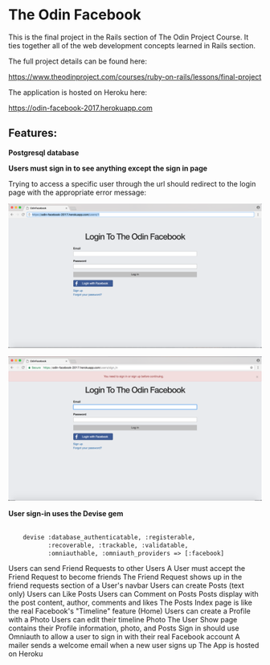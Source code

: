 <h1>The Odin Facebook</h1>

This is the final project in the Rails section of The Odin Project Course. It ties together all of the web development concepts learned in Rails section. 

The full project details can be found here:

https://www.theodinproject.com/courses/ruby-on-rails/lessons/final-project

The application is hosted on Heroku here:

https://odin-facebook-2017.herokuapp.com

<h2>Features:</h2>

<strong>Postgresql database</strong>

<strong>Users must sign in to see anything except the sign in page</strong>

Trying to access a specific user through the url should redirect to the login page with the appropriate error message:

![alt text](https://raw.githubusercontent.com/malbrecht0792/Odin-Facebook/master/app/assets/images/screenshots/sign_in_required_1.png)

![alt text](https://raw.githubusercontent.com/malbrecht0792/Odin-Facebook/master/app/assets/images/screenshots/sign_in_required_2.png)

<strong>User sign-in uses the Devise gem</strong>

<pre><code>
	devise :database_authenticatable, :registerable,
   		   :recoverable, :trackable, :validatable, 
   		   :omniauthable, :omniauth_providers => [:facebook]
</code></pre>

Users can send Friend Requests to other Users
A User must accept the Friend Request to become friends
The Friend Request shows up in the friend requests section of a User's navbar
Users can create Posts (text only)
Users can Like Posts
Users can Comment on Posts
Posts display with the post content, author, comments and likes
The Posts Index page is like the real Facebook's "Timeline" feature (Home)
Users can create a Profile with a Photo
Users can edit their timeline Photo
The User Show page contains their Profile information, photo, and Posts
Sign in should use Omniauth to allow a user to sign in with their real Facebook account
A mailer sends a welcome email when a new user signs up
The App is hosted on Heroku
